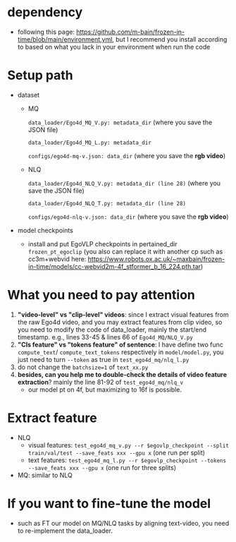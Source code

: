 # dependency

- following this page: https://github.com/m-bain/frozen-in-time/blob/main/environment.yml, but I recommend you install according to based on what you lack in your environment when run the code

# Setup path

- dataset

  - MQ

    `data_loader/Ego4d_MQ_V.py: metadata_dir`  (where you save the JSON file)

    `data_loader/Ego4d_MQ_L.py: metadata_dir`

    `configs/ego4d-mq-v.json: data_dir` (where you save the **rgb video**)

  - NLQ

    `data_loader/Ego4d_NLQ_V.py: metadata_dir (line 28)`  (where you save the JSON file)

    `data_loader/Ego4d_NLQ_T.py: metadata_dir (line 28)`

    `configs/ego4d-nlq-v.json: data_dir` (where you save the **rgb video**)

- model checkpoints

  - install and put EgoVLP checkpoints in pertained_dir `frozen_pt_egoclip`  (you also can replace it with another cp such as cc3m+webvid here: https://www.robots.ox.ac.uk/~maxbain/frozen-in-time/models/cc-webvid2m-4f_stformer_b_16_224.pth.tar)

# What you need to pay attention

1. **"video-level" vs "clip-level" videos**: since I extract visual features from the raw Ego4d video, and you may extract features from clip video, so you need to modify the code of data_loader, mainly the start/end timestamp. e.g., lines 33-45 & lines 66 of `Ego4d_MQ/NLQ_V.py`
2. **"Cls feature" vs "tokens feature" of sentence**: I have define two func `compute_text`/ `compute_text_tokens` respectively in `model/model.py`, you just need to turn `--token` as true in `test_ego4d_mq/nlq_l.py`
3. do not change the `batchsize=1` of `text_xx.py`
4. **besides, can you help me to double-check the details of video feature extraction**? mainly the line 81-92 of `test_ego4d_mq/nlq_v`
   - our model pt on 4f, but maximizing to 16f is possible.

# Extract feature

- NLQ
  - visual features: `test_ego4d_mq_v.py --r $egovlp_checkpoint --split train/val/test --save_feats xxx --gpu x` (one run per split)
  - text features: `test_ego4d_mq_l.py --r $egovlp_checkpoint --tokens --save_feats xxx --gpu x`  (one run for three splits)
- MQ: similar to NLQ

# If you want to fine-tune the model

- such as FT our model on MQ/NLQ tasks by aligning text-video, you need to re-implement the data_loader.